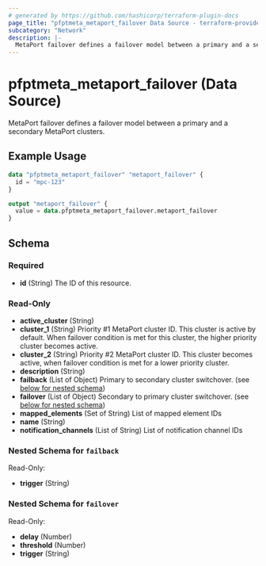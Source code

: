 ```yaml
---
# generated by https://github.com/hashicorp/terraform-plugin-docs
page_title: "pfptmeta_metaport_failover Data Source - terraform-provider-pfptmeta"
subcategory: "Network"
description: |-
  MetaPort failover defines a failover model between a primary and a secondary MetaPort clusters.
---
```


# pfptmeta_metaport_failover (Data Source)

MetaPort failover defines a failover model between a primary and a secondary MetaPort clusters.

## Example Usage

```terraform
data "pfptmeta_metaport_failover" "metaport_failover" {
  id = "mpc-123"
}

output "metaport_failover" {
  value = data.pfptmeta_metaport_failover.metaport_failover
}
```

<!-- schema generated by tfplugindocs -->
## Schema

### Required

- **id** (String) The ID of this resource.

### Read-Only

- **active_cluster** (String)
- **cluster_1** (String) Priority #1 MetaPort cluster ID. This cluster is active by default. When failover condition is met for this cluster, the higher priority cluster becomes active.
- **cluster_2** (String) Priority #2 MetaPort cluster ID. This cluster becomes active, when failover condition is met for a lower priority cluster.
- **description** (String)
- **failback** (List of Object) Primary to secondary cluster switchover. (see [below for nested schema](#nestedatt--failback))
- **failover** (List of Object) Secondary to primary cluster switchover. (see [below for nested schema](#nestedatt--failover))
- **mapped_elements** (Set of String) List of mapped element IDs
- **name** (String)
- **notification_channels** (List of String) List of notification channel IDs

<a id="nestedatt--failback"></a>
### Nested Schema for `failback`

Read-Only:

- **trigger** (String)


<a id="nestedatt--failover"></a>
### Nested Schema for `failover`

Read-Only:

- **delay** (Number)
- **threshold** (Number)
- **trigger** (String)
